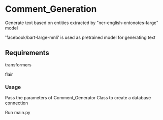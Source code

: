 # Comment_Generation 
Generate text based on entities extracted by "ner-english-ontonotes-large" model 

 'facebook/bart-large-mnli' is used as pretrained model for generating text 
 
 ## Requirements 
transformers 

flair

### Usage
 Pass the parameters of Comment_Generator Class to create a database connection
 
 Run main.py


